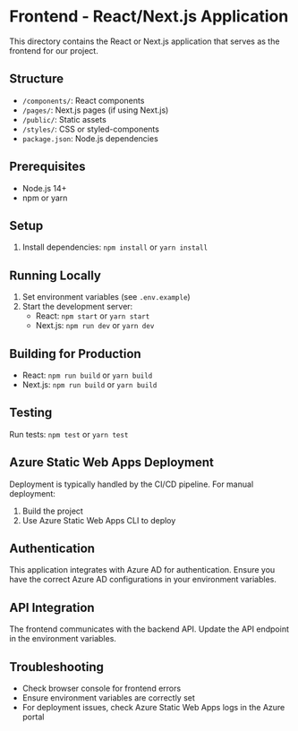 # Frontend - React/Next.js Application

This directory contains the React or Next.js application that serves as the frontend for our project.

## Structure

- `/components/`: React components
- `/pages/`: Next.js pages (if using Next.js)
- `/public/`: Static assets
- `/styles/`: CSS or styled-components
- `package.json`: Node.js dependencies

## Prerequisites

- Node.js 14+
- npm or yarn

## Setup

1. Install dependencies: `npm install` or `yarn install`

## Running Locally

1. Set environment variables (see `.env.example`)
2. Start the development server:
   - React: `npm start` or `yarn start`
   - Next.js: `npm run dev` or `yarn dev`

## Building for Production

- React: `npm run build` or `yarn build`
- Next.js: `npm run build` or `yarn build`

## Testing

Run tests: `npm test` or `yarn test`

## Azure Static Web Apps Deployment

Deployment is typically handled by the CI/CD pipeline. For manual deployment:

1. Build the project
2. Use Azure Static Web Apps CLI to deploy

## Authentication

This application integrates with Azure AD for authentication. Ensure you have the correct Azure AD configurations in your environment variables.

## API Integration

The frontend communicates with the backend API. Update the API endpoint in the environment variables.

## Troubleshooting

- Check browser console for frontend errors
- Ensure environment variables are correctly set
- For deployment issues, check Azure Static Web Apps logs in the Azure portal
